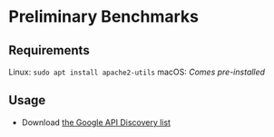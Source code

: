# Preliminary Benchmarks

## Requirements

Linux: `sudo apt install apache2-utils`
macOS: *Comes pre-installed*

## Usage

- Download [the Google API Discovery list](https://discovery.googleapis.com/discovery/v1/apis)